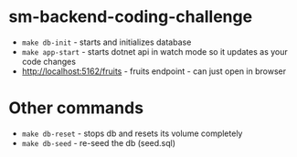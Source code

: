 # sm-backend-coding-challenge

- `make db-init` - starts and initializes database
- `make app-start` - starts dotnet api in watch mode so it updates as your code changes
- [http://localhost:5162/fruits](http://localhost:5162/fruits) - fruits endpoint - can just open in browser

# Other commands
- `make db-reset` - stops db and resets its volume completely
- `make db-seed` - re-seed the db (seed.sql)
